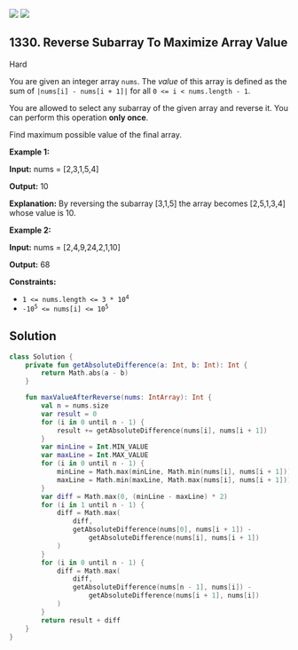 [![](https://img.shields.io/github/stars/javadev/LeetCode-in-Kotlin?label=Stars&style=flat-square)](https://github.com/javadev/LeetCode-in-Kotlin)
[![](https://img.shields.io/github/forks/javadev/LeetCode-in-Kotlin?label=Fork%20me%20on%20GitHub%20&style=flat-square)](https://github.com/javadev/LeetCode-in-Kotlin/fork)

## 1330\. Reverse Subarray To Maximize Array Value

Hard

You are given an integer array `nums`. The _value_ of this array is defined as the sum of `|nums[i] - nums[i + 1]|` for all `0 <= i < nums.length - 1`.

You are allowed to select any subarray of the given array and reverse it. You can perform this operation **only once**.

Find maximum possible value of the final array.

**Example 1:**

**Input:** nums = [2,3,1,5,4]

**Output:** 10

**Explanation:** By reversing the subarray [3,1,5] the array becomes [2,5,1,3,4] whose value is 10.

**Example 2:**

**Input:** nums = [2,4,9,24,2,1,10]

**Output:** 68

**Constraints:**

*   <code>1 <= nums.length <= 3 * 10<sup>4</sup></code>
*   <code>-10<sup>5</sup> <= nums[i] <= 10<sup>5</sup></code>

## Solution

```kotlin
class Solution {
    private fun getAbsoluteDifference(a: Int, b: Int): Int {
        return Math.abs(a - b)
    }

    fun maxValueAfterReverse(nums: IntArray): Int {
        val n = nums.size
        var result = 0
        for (i in 0 until n - 1) {
            result += getAbsoluteDifference(nums[i], nums[i + 1])
        }
        var minLine = Int.MIN_VALUE
        var maxLine = Int.MAX_VALUE
        for (i in 0 until n - 1) {
            minLine = Math.max(minLine, Math.min(nums[i], nums[i + 1]))
            maxLine = Math.min(maxLine, Math.max(nums[i], nums[i + 1]))
        }
        var diff = Math.max(0, (minLine - maxLine) * 2)
        for (i in 1 until n - 1) {
            diff = Math.max(
                diff,
                getAbsoluteDifference(nums[0], nums[i + 1]) -
                    getAbsoluteDifference(nums[i], nums[i + 1])
            )
        }
        for (i in 0 until n - 1) {
            diff = Math.max(
                diff,
                getAbsoluteDifference(nums[n - 1], nums[i]) -
                    getAbsoluteDifference(nums[i + 1], nums[i])
            )
        }
        return result + diff
    }
}
```
